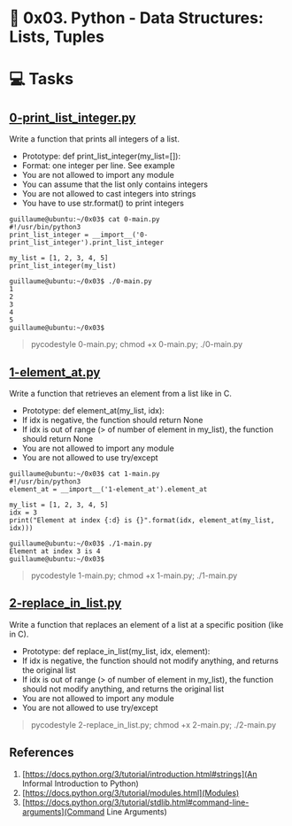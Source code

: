 # :book: 0x03. Python - Data Structures: Lists, Tuples

# :computer: Tasks
## [0-print_list_integer.py](0-print_list_integer.py)
Write a function that prints all integers of a list.
 - Prototype: def print_list_integer(my_list=[]):
 - Format: one integer per line. See example
 - You are not allowed to import any module
 - You can assume that the list only contains integers
 - You are not allowed to cast integers into strings
 - You have to use str.format() to print integers

```
guillaume@ubuntu:~/0x03$ cat 0-main.py
#!/usr/bin/python3
print_list_integer = __import__('0-print_list_integer').print_list_integer

my_list = [1, 2, 3, 4, 5]
print_list_integer(my_list)

guillaume@ubuntu:~/0x03$ ./0-main.py
1
2
3
4
5
guillaume@ubuntu:~/0x03$
```

> pycodestyle 0-main.py; chmod +x 0-main.py; ./0-main.py


## [1-element_at.py](1-element_at.py)
Write a function that retrieves an element from a list like in C.
 - Prototype: def element_at(my_list, idx):
 - If idx is negative, the function should return None
 - If idx is out of range (> of number of element in my_list), the function should return None
 - You are not allowed to import any module
 - You are not allowed to use try/except

```
guillaume@ubuntu:~/0x03$ cat 1-main.py
#!/usr/bin/python3
element_at = __import__('1-element_at').element_at

my_list = [1, 2, 3, 4, 5]
idx = 3
print("Element at index {:d} is {}".format(idx, element_at(my_list, idx)))

guillaume@ubuntu:~/0x03$ ./1-main.py
Element at index 3 is 4
guillaume@ubuntu:~/0x03$ 
```

> pycodestyle 1-main.py; chmod +x 1-main.py; ./1-main.py

## [2-replace_in_list.py](2-replace_in_list.py)
Write a function that replaces an element of a list at a specific position (like in C).
 - Prototype: def replace_in_list(my_list, idx, element):
 - If idx is negative, the function should not modify anything, and returns the original list
 - If idx is out of range (> of number of element in my_list), the function should not modify anything, and returns the original list
 - You are not allowed to import any module
 - You are not allowed to use try/except

> pycodestyle 2-replace_in_list.py; chmod +x 2-main.py; ./2-main.py


## References
 1. [https://docs.python.org/3/tutorial/introduction.html#strings](An Informal Introduction to Python)
 2. [https://docs.python.org/3/tutorial/modules.html](Modules)
 3. [https://docs.python.org/3/tutorial/stdlib.html#command-line-arguments](Command Line Arguments)

